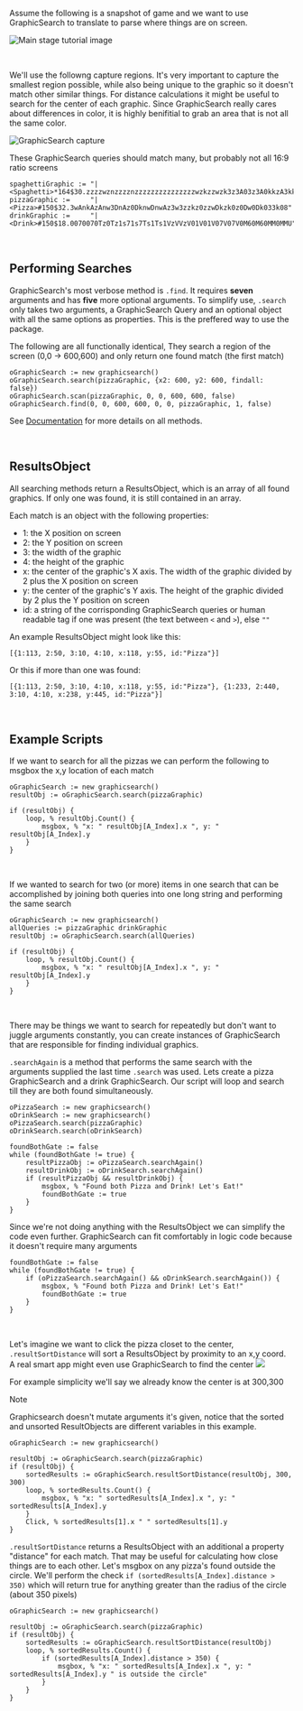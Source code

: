 Assume the following is a snapshot of game and we want to use GraphicSearch to translate to parse where things are on screen.

![Main stage tutorial image](https://chunjee.github.io/graphicsearch.ahk/docs/assets/tutorial-1.png)


<br>

We'll use the followng capture regions. It's very important to capture the smallest region possible, while also being unique to the graphic so it doesn't match other similar things. For distance calculations it might be useful to search for the center of each graphic. Since GraphicSearch really cares about differences in color, it is highly benifitial to grab an area that is not all the same color.

![GraphicSearch capture](https://chunjee.github.io/graphicsearch.ahk/docs/assets/tutorial-2.png)

These GraphicSearch queries should match many, but probably not all 16:9 ratio screens

```autohotkey
spaghettiGraphic :=	"|<Spaghetti>*164$30.zzzzwznzzzznzzzzzzzzzzzzzzzwzkzzwzk3z3A03z3A0kkzA3kkzA3A03AAA03AAnkAnAnkAnAA3kn0U"
pizzaGraphic :=		"|<Pizza>#150$32.3wAnkAzAnw3DnAz0DknwDnwAz3w3zzkz0zzwDkzk0z0Dw0Dk033k08"
drinkGraphic :=		"|<Drink>#150$18.0070070Tz0Tz1s71s7Ts1Ts1VzVVzV01V01V07V07V0M60M60MM0MMU"
```


<br>

## Performing Searches

GraphicSearch's most verbose method is `.find`. It requires **seven** arguments and has **five** more optional arguments.
To simplify use, `.search` only takes two arguments, a GraphicSearch Query and an optional object with all the same options as properties. This is the preffered way to use the package.

The following are all functionally identical, They search a region of the screen (0,0 -> 600,600) and only return one found match (the first match)


```autohotkey
oGraphicSearch := new graphicsearch()
oGraphicSearch.search(pizzaGraphic, {x2: 600, y2: 600, findall: false})
oGraphicSearch.scan(pizzaGraphic, 0, 0, 600, 600, false)
oGraphicSearch.find(0, 0, 600, 600, 0, 0, pizzaGraphic, 1, false)
```

See [Documentation](/en/documentation) for more details on all methods.


<br>

## ResultsObject

All searching methods return a ResultsObject, which is an array of all found graphics. If only one was found, it is still contained in an array.

Each match is an object with the following properties:
- 1: the X position on screen
- 2: the Y position on screen
- 3: the width of the graphic
- 4: the height of the graphic
- x: the center of the graphic's X axis. The width of the graphic divided by 2 plus the X position on screen
- y: the center of the graphic's Y axis. The height of the graphic divided by 2 plus the Y position on screen
- id: a string of the corrisponding GraphicSearch queries or human readable tag if one was present (the text between `<` and `>`), else `""`

An example ResultsObject might look like this:
```autohotkey
[{1:113, 2:50, 3:10, 4:10, x:118, y:55, id:"Pizza"}]
```
Or this if more than one was found:
```autohotkey
[{1:113, 2:50, 3:10, 4:10, x:118, y:55, id:"Pizza"}, {1:233, 2:440, 3:10, 4:10, x:238, y:445, id:"Pizza"}]
```


<br>

## Example Scripts

If we want to search for all the pizzas we can perform the following to msgbox the x,y location of each match

```autohotkey
oGraphicSearch := new graphicsearch()
resultObj := oGraphicSearch.search(pizzaGraphic)

if (resultObj) {
	loop, % resultObj.Count() {
		msgbox, % "x: " resultObj[A_Index].x ", y: " resultObj[A_Index].y
	}
}
```

<br>

If we wanted to search for two (or more) items in one search that can be accomplished by joining both queries into one long string and performing the same search

```autohotkey
oGraphicSearch := new graphicsearch()
allQueries := pizzaGraphic drinkGraphic
resultObj := oGraphicSearch.search(allQueries)

if (resultObj) {
	loop, % resultObj.Count() {
		msgbox, % "x: " resultObj[A_Index].x ", y: " resultObj[A_Index].y
	}
}
```


<br>

There may be things we want to search for repeatedly but don't want to juggle arguments constantly, you can create instances of GraphicSearch that are responsible for finding individual graphics.

`.searchAgain` is a method that performs the same search with the arguments supplied the last time `.search` was used. Lets create a pizza GraphicSearch and a drink GraphicSearch. Our script will loop and search till they are both found simultaneously.

```autohotkey
oPizzaSearch := new graphicsearch()
oDrinkSearch := new graphicsearch()
oPizzaSearch.search(pizzaGraphic)
oDrinkSearch.search(oDrinkSearch)

foundBothGate := false
while (foundBothGate != true) {
	resultPizzaObj := oPizzaSearch.searchAgain()
	resultDrinkObj := oDrinkSearch.searchAgain()
	if (resultPizzaObj && resultDrinkObj) {
		msgbox, % "Found both Pizza and Drink! Let's Eat!"
		foundBothGate := true
	}
}
```

Since we're not doing anything with the ResultsObject we can simplify the code even further. GraphicSearch can fit comfortably in logic code because it doesn't require many arguments

```autohotkey
foundBothGate := false
while (foundBothGate != true) {
	if (oPizzaSearch.searchAgain() && oDrinkSearch.searchAgain()) {
		msgbox, % "Found both Pizza and Drink! Let's Eat!"
		foundBothGate := true
	}
}
```

<br>

Let's imagine we want to click the pizza closet to the center, `.resultSortDistance` will sort a ResultsObject by proximity to an x,y coord. A real smart app might even use GraphicSearch to find the center <img src = 'assets/emojii/smart.png'>

For example simplicity we'll say we already know the center is at 300,300

> [!Note]
> Graphicsearch doesn't mutate arguments it's given, notice that the sorted and unsorted ResultObjects are different variables in this example.

```autohotkey
oGraphicSearch := new graphicsearch()

resultObj := oGraphicSearch.search(pizzaGraphic)
if (resultObj) {
	sortedResults := oGraphicSearch.resultSortDistance(resultObj, 300, 300)
	loop, % sortedResults.Count() {
		msgbox, % "x: " sortedResults[A_Index].x ", y: " sortedResults[A_Index].y
	}
	Click, % sortedResults[1].x " " sortedResults[1].y
}
```

`.resultSortDistance` returns a ResultsObject with an additional a property "distance" for each match. That may be useful for calculating how close things are to each other. Let's msgbox on any pizza's found outside the circle. We'll perform the check `if (sortedResults[A_Index].distance > 350)` which will return true for anything greater than the radius of the circle (about 350 pixels)

```autohotkey
oGraphicSearch := new graphicsearch()

resultObj := oGraphicSearch.search(pizzaGraphic)
if (resultObj) {
	sortedResults := oGraphicSearch.resultSortDistance(resultObj)
	loop, % sortedResults.Count() {
		if (sortedResults[A_Index].distance > 350) {
			msgbox, % "x: " sortedResults[A_Index].x ", y: " sortedResults[A_Index].y " is outside the circle"
		}
	}
}
```
